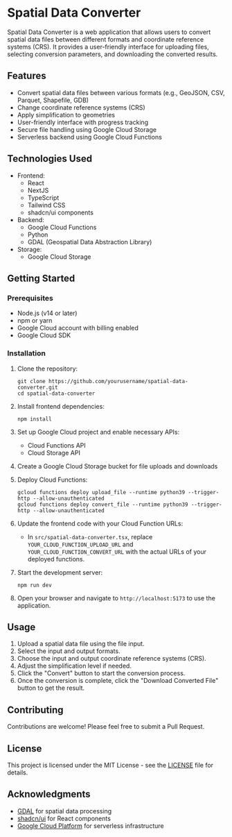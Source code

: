 # Spatial Data Converter

Spatial Data Converter is a web application that allows users to convert spatial data files between different formats and coordinate reference systems (CRS). It provides a user-friendly interface for uploading files, selecting conversion parameters, and downloading the converted results.

## Features

- Convert spatial data files between various formats (e.g., GeoJSON, CSV, Parquet, Shapefile, GDB)
- Change coordinate reference systems (CRS)
- Apply simplification to geometries
- User-friendly interface with progress tracking
- Secure file handling using Google Cloud Storage
- Serverless backend using Google Cloud Functions

## Technologies Used

- Frontend:
  - React
  - NextJS
  - TypeScript
  - Tailwind CSS
  - shadcn/ui components
- Backend:
  - Google Cloud Functions
  - Python
  - GDAL (Geospatial Data Abstraction Library)
- Storage:
  - Google Cloud Storage

## Getting Started

### Prerequisites

- Node.js (v14 or later)
- npm or yarn
- Google Cloud account with billing enabled
- Google Cloud SDK

### Installation

1. Clone the repository:
   ```
   git clone https://github.com/yourusername/spatial-data-converter.git
   cd spatial-data-converter
   ```

2. Install frontend dependencies:
   ```
   npm install
   ```

3. Set up Google Cloud project and enable necessary APIs:
   - Cloud Functions API
   - Cloud Storage API

4. Create a Google Cloud Storage bucket for file uploads and downloads

5. Deploy Cloud Functions:
   ```
   gcloud functions deploy upload_file --runtime python39 --trigger-http --allow-unauthenticated
   gcloud functions deploy convert_file --runtime python39 --trigger-http --allow-unauthenticated
   ```

6. Update the frontend code with your Cloud Function URLs:
   - In `src/spatial-data-converter.tsx`, replace `YOUR_CLOUD_FUNCTION_UPLOAD_URL` and `YOUR_CLOUD_FUNCTION_CONVERT_URL` with the actual URLs of your deployed functions.

7. Start the development server:
   ```
   npm run dev
   ```

8. Open your browser and navigate to `http://localhost:5173` to use the application.

## Usage

1. Upload a spatial data file using the file input.
2. Select the input and output formats.
3. Choose the input and output coordinate reference systems (CRS).
4. Adjust the simplification level if needed.
5. Click the "Convert" button to start the conversion process.
6. Once the conversion is complete, click the "Download Converted File" button to get the result.

## Contributing

Contributions are welcome! Please feel free to submit a Pull Request.

## License

This project is licensed under the MIT License - see the [LICENSE](LICENSE) file for details.

## Acknowledgments

- [GDAL](https://gdal.org/) for spatial data processing
- [shadcn/ui](https://ui.shadcn.com/) for React components
- [Google Cloud Platform](https://cloud.google.com/) for serverless infrastructure

